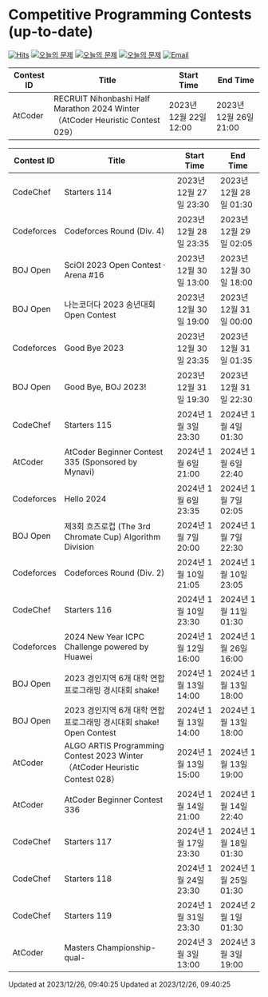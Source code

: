 Competitive Programming Contests (up-to-date)
========
[![Hits](https://hits.seeyoufarm.com/api/count/incr/badge.svg?url=https%3A%2F%2Fgithub.com%2Fika9810%2FCompetitive-Programming-Contests&count_bg=%2379C83D&title_bg=%23555555&icon=&icon_color=%23E7E7E7&title=hits&edge_flat=false)](https://hits.seeyoufarm.com)
[![오늘의 문제](https://img.shields.io/badge/Today's%20ABC-Link-lightpink)](https://github.com/ika9810/Atcoder-Daily-Contests/blob/main/ABC.md) 
[![오늘의 문제](https://img.shields.io/badge/Today's%20ARC-Link-orange)](https://github.com/ika9810/Atcoder-Daily-Contests/blob/main/ARC.md) 
[![오늘의 문제](https://img.shields.io/badge/Today's%20AGC-Link-red)](https://github.com/ika9810/Atcoder-Daily-Contests/blob/main/AGC.md) 
[![Email](https://img.shields.io/badge/Email-ika7204@naver.com-ff69b4)](mailTo:ika7204@naver.com)

 Contest ID | Title | Start Time | End Time |
---|---|---|---|
| AtCoder | RECRUIT Nihonbashi Half Marathon 2024 Winter（AtCoder Heuristic Contest 029） | 2023년 12월 22일 12:00 | 2023년 12월 26일 21:00 |

 Contest ID | Title | Start Time | End Time |
---|---|---|---|
| CodeChef | Starters 114 | 2023년 12월 27일 23:30 | 2023년 12월 28일 01:30 |
| Codeforces | Codeforces Round (Div. 4) | 2023년 12월 28일 23:35 | 2023년 12월 29일 02:05 |
| BOJ Open | SciOI 2023 Open Contest · Arena #16 | 2023년 12월 30일 13:00 | 2023년 12월 30일 18:00 |
| BOJ Open | 나는코더다 2023 송년대회 Open Contest | 2023년 12월 30일 19:00 | 2023년 12월 31일 00:00 |
| Codeforces | Good Bye 2023 | 2023년 12월 30일 23:35 | 2023년 12월 31일 01:35 |
| BOJ Open | Good Bye, BOJ 2023! | 2023년 12월 31일 19:30 | 2023년 12월 31일 22:30 |
| CodeChef | Starters 115 | 2024년 1월 3일 23:30 | 2024년 1월 4일 01:30 |
| AtCoder | AtCoder Beginner Contest 335 (Sponsored by Mynavi) | 2024년 1월 6일 21:00 | 2024년 1월 6일 22:40 |
| Codeforces | Hello 2024 | 2024년 1월 6일 23:35 | 2024년 1월 7일 02:05 |
| BOJ Open | 제3회 흐즈로컵 (The 3rd Chromate Cup) Algorithm Division | 2024년 1월 7일 20:00 | 2024년 1월 7일 22:30 |
| Codeforces | Codeforces Round (Div. 2) | 2024년 1월 10일 21:05 | 2024년 1월 10일 23:05 |
| CodeChef | Starters 116 | 2024년 1월 10일 23:30 | 2024년 1월 11일 01:30 |
| Codeforces | 2024 New Year ICPC Challenge powered by Huawei | 2024년 1월 12일 16:00 | 2024년 1월 26일 16:00 |
| BOJ Open | 2023 경인지역 6개 대학 연합 프로그래밍 경시대회 shake! | 2024년 1월 13일 14:00 | 2024년 1월 13일 18:00 |
| BOJ Open | 2023 경인지역 6개 대학 연합 프로그래밍 경시대회 shake! Open Contest | 2024년 1월 13일 14:00 | 2024년 1월 13일 18:00 |
| AtCoder | ALGO ARTIS Programming Contest 2023 Winter（AtCoder Heuristic Contest 028） | 2024년 1월 13일 15:00 | 2024년 1월 13일 19:00 |
| AtCoder | AtCoder Beginner Contest 336 | 2024년 1월 14일 21:00 | 2024년 1월 14일 22:40 |
| CodeChef | Starters 117 | 2024년 1월 17일 23:30 | 2024년 1월 18일 01:30 |
| CodeChef | Starters 118 | 2024년 1월 24일 23:30 | 2024년 1월 25일 01:30 |
| CodeChef | Starters 119 | 2024년 1월 31일 23:30 | 2024년 2월 1일 01:30 |
| AtCoder | Masters Championship-qual- | 2024년 3월 3일 13:00 | 2024년 3월 3일 19:00 |

Updated at 2023/12/26, 09:40:25
Updated at 2023/12/26, 09:40:25

